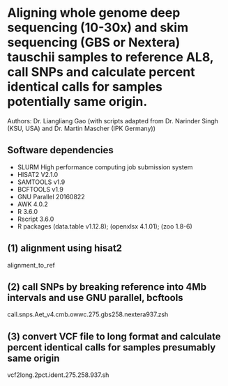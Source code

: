 
# Aligning whole genome deep sequencing (10-30x) and skim sequencing (GBS or Nextera) tauschii samples to reference AL8, call SNPs and calculate percent identical calls for samples potentially same origin.
Authors: Dr. Liangliang Gao (with scripts adapted from Dr. Narinder Singh (KSU, USA)  and Dr. Martin Mascher (IPK Germany))

## Software dependencies
- SLURM High performance computing job submission system
- HISAT2 V2.1.0
- SAMTOOLS v1.9 
- BCFTOOLS v1.9
- GNU Parallel 20160822
- AWK 4.0.2
- R 3.6.0
- Rscript 3.6.0
- R packages (data.table v1.12.8); (openxlsx 4.1.01); (zoo 1.8-6) 

## (1)  alignment using hisat2
alignment_to_ref

## (2) call SNPs by breaking reference into 4Mb intervals and use GNU parallel, bcftools
call.snps.Aet_v4.cmb.owwc.275.gbs258.nextera937.zsh


## (3) convert VCF file to long format and calculate percent identical calls for samples presumably same origin
vcf2long.2pct.ident.275.258.937.sh


